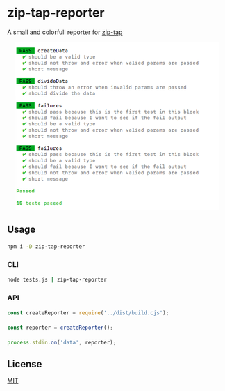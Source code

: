 # zip-tap-reporter

A small and colorfull reporter for [zip-tap](https://github.com/Vehmloewff/zip-tap)

<p align="center">
    <img src="https://github.com/Vehmloewff/zip-tap-reporter/raw/master/screenshot.png">
</p>

## Usage

```sh
npm i -D zip-tap-reporter
```

### CLI

```sh
node tests.js | zip-tap-reporter
```

### API

```js
const createReporter = require('../dist/build.cjs');

const reporter = createReporter();

process.stdin.on('data', reporter);
```

## License

[MIT](/LICENSE)
